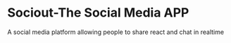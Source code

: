 # Sociout-The Social Media APP
A social media platform allowing people to share react and chat in realtime

